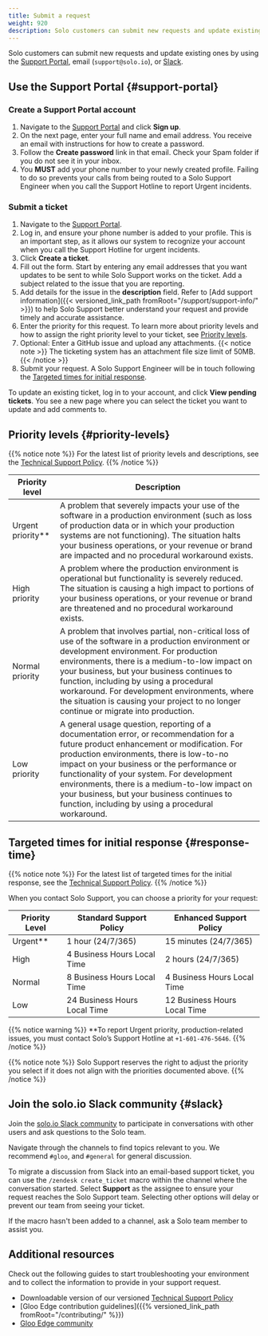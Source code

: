 ```yaml
---
title: Submit a request
weight: 920
description: Solo customers can submit new requests and update existing ones by using the Support Portal, email (`support@solo.io`), or Slack. 
---
```

Solo customers can submit new requests and update existing ones by using the [Support Portal](#support-portal), email (`support@solo.io`), or [Slack](#slack).
## Use the Support Portal {#support-portal}

### Create a Support Portal account

1. Navigate to the [Support Portal](https://support.solo.io) and click **Sign up**.
2. On the next page, enter your full name and email address. You receive an email with instructions for how to create a password.
3. Follow the **Create password** link in that email. Check your Spam folder if you do not see it in your inbox.
4. You **MUST** add your phone number to your newly created profile. Failing to do so prevents your calls from being routed to a Solo Support Engineer when you call the Support Hotline to report Urgent incidents. 

### Submit a ticket

1. Navigate to the [Support Portal](https://support.solo.io). 
2. Log in, and ensure your phone number is added to your profile. This is an important step, as it allows our system to recognize your account when you call the Support Hotline for urgent incidents.
3. Click **Create a ticket**.
4. Fill out the form. Start by entering any email addresses that you want updates to be sent to while Solo Support works on the ticket. Add a subject related to the issue that you are reporting.
5. Add details for the issue in the **description** field. Refer to [Add support information]({{< versioned_link_path fromRoot="/support/support-info/" >}}) to help Solo Support better understand your request and provide timely and accurate assistance. 
6. Enter the priority for this request. To learn more about priority levels and how to assign the right priority level to your ticket, see [Priority levels](#priority-levels). 
7. Optional: Enter a GitHub issue and upload any attachments. 
   {{< notice note >}}
   The ticketing system has an attachment file size limit of 50MB.
   {{< /notice >}}
8. Submit your request. A Solo Support Engineer will be in touch following the [Targeted times for initial response](#response-time).

To update an existing ticket, log in to your account, and click **View pending tickets**. You see a new page where you can select the ticket you want to update and add comments to.



## Priority levels {#priority-levels}

{{% notice note %}}
For the latest list of priority levels and descriptions, see the [Technical Support Policy](https://legal.solo.io/#technical-support-policy).
{{% /notice %}}

|Priority level|Description|
|----------------|--|
|Urgent priority**|A problem that severely impacts your use of the software in a production environment (such as loss of production data or in which your production systems are not functioning). The situation halts your business operations, or your revenue or brand are impacted and no procedural workaround exists.|
|High priority|A problem where the production environment is operational but functionality is severely reduced. The situation is causing a high impact to portions of your business operations, or your revenue or brand are threatened and no procedural workaround exists.|
|Normal priority|A problem that involves partial, non-critical loss of use of the software in a production environment or development environment. For production environments, there is a medium-to-low impact on your business, but your business continues to function, including by using a procedural workaround. For development environments, where the situation is causing your project to no longer continue or migrate into production.|
|Low priority|A general usage question, reporting of a documentation error, or recommendation for a future product enhancement or modification. For production environments, there is low-to-no impact on your business or the performance or functionality of your system. For development environments, there is a medium-to-low impact on your business, but your business continues to function, including by using a procedural workaround.|

## Targeted times for initial response {#response-time}
  
{{% notice note %}}
For the latest list of targeted times for the initial response, see the [Technical Support Policy](https://legal.solo.io/#technical-support-policy).
{{% /notice %}}

When you contact Solo Support, you can choose a priority for your request:

|Priority Level| Standard Support Policy    |Enhanced Support Policy|
|--|----------------------------|--|
|Urgent**| 1 hour (24/7/365)          |15 minutes (24/7/365)|
|High|4 Business Hours Local Time |2 hours (24/7/365)|
|Normal|8 Business Hours Local Time|4 Business Hours Local Time|
|Low|24 Business Hours Local Time|12 Business Hours Local Time|

{{% notice warning %}}
**To report Urgent priority, production-related issues, you must contact Solo’s Support Hotline at `+1-601-476-5646`. 
{{% /notice %}} 

{{% notice note %}}
Solo Support reserves the right to adjust the priority you select if it does not align with the priorities documented above. 
{{% /notice %}}

## Join the solo.io Slack community {#slack}

Join the [solo.io Slack community](https://soloio.slack.com) to participate in conversations with other users and ask questions to the Solo team. 

Navigate through the channels to find topics relevant to you. We recommend `#gloo`<!--, `#gloo-enterprise`, `#service-mesh-hub` for specific product conversations-->, and `#general` for general discussion.

To migrate a discussion from Slack into an email-based support ticket, you can use the `/zendesk create_ticket` macro within the channel where the conversation started. Select **Support** as the assignee to ensure your request reaches the Solo Support team. Selecting other options will delay or prevent our team from seeing your ticket. 

If the macro hasn't been added to a channel, ask a Solo team member to assist you.


## Additional resources

Check out the following guides to start troubleshooting your environment and to collect the information to provide in your support request. 

- Downloadable version of our versioned [Technical Support Policy](https://legal.solo.io/#technical-support-policy)
- [Gloo Edge contribution guidelines]({{% versioned_link_path fromRoot="/contributing/" %}})
- [Gloo Edge community](https://github.com/solo-io/gloo/tree/main)

<!--
- [Communities of Practice repository on GitHub](https://github.com/solo-io/solo-cop)
- [Gloo Gateway troubleshooting guide](https://docs.solo.io/gloo-gateway/latest/troubleshooting/)
- [Gloo Mesh troubleshooting guide](https://docs.solo.io/gloo-mesh-enterprise/latest/troubleshooting/)
-->



